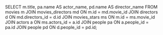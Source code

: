 SELECT m.title, pa.name AS actor_name, pd.name AS director_name
FROM movies m
JOIN movies_directors md ON m.id = md.movie_id
JOIN directors d ON md.directors_id = d.id
JOIN movies_stars ms ON m.id = ms.movie_id
JOIN actors a ON ms.actors_id = a.id
JOIN people pa ON a.people_id = pa.id
JOIN people pd ON d.people_id = pd.id;